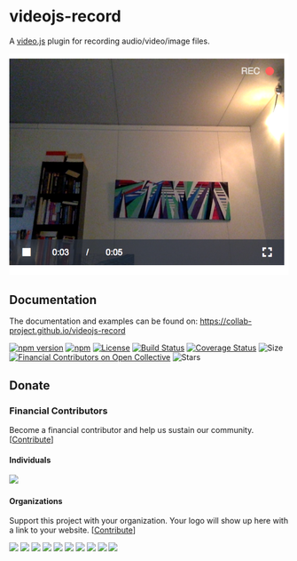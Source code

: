 # videojs-record

A [video.js](https://www.videojs.com/) plugin for recording audio/video/image files.

![Screenshot](https://raw.githubusercontent.com/collab-project/videojs-record/master/docs/img/screenshot.png?raw=true "Screenshot")

## Documentation

The documentation and examples can be found on: https://collab-project.github.io/videojs-record

[![npm version](https://img.shields.io/npm/v/videojs-record.svg?style=flat)](https://www.npmjs.com/package/videojs-record)
[![npm](https://img.shields.io/npm/dm/videojs-record.svg)](https://github.com/collab-project/videojs-record/releases)
[![License](https://img.shields.io/npm/l/videojs-record.svg)](LICENSE)
[![Build Status](https://travis-ci.org/collab-project/videojs-record.svg?branch=master)](https://travis-ci.org/collab-project/videojs-record)
[![Coverage Status](https://coveralls.io/repos/github/collab-project/videojs-record/badge.svg?branch=master)](https://coveralls.io/github/collab-project/videojs-record?branch=master)
![Size](https://img.shields.io/bundlephobia/minzip/videojs-record.svg?style=flat)
[![Financial Contributors on Open Collective](https://opencollective.com/collab/all/badge.svg?label=financial+contributors)](https://opencollective.com/collab)
![Stars](https://img.shields.io/github/stars/collab-project/videojs-record.svg?style=social)

Donate
------

### Financial Contributors

Become a financial contributor and help us sustain our community. [[Contribute](https://opencollective.com/collab/contribute)]

#### Individuals

<a href="https://opencollective.com/collab"><img src="https://opencollective.com/collab/individuals.svg?width=890"></a>

#### Organizations

Support this project with your organization. Your logo will show up here with a link to your website. [[Contribute](https://opencollective.com/collab/contribute)]

<a href="https://opencollective.com/collab/organization/0/website"><img src="https://opencollective.com/collab/organization/0/avatar.svg"></a>
<a href="https://opencollective.com/collab/organization/1/website"><img src="https://opencollective.com/collab/organization/1/avatar.svg"></a>
<a href="https://opencollective.com/collab/organization/2/website"><img src="https://opencollective.com/collab/organization/2/avatar.svg"></a>
<a href="https://opencollective.com/collab/organization/3/website"><img src="https://opencollective.com/collab/organization/3/avatar.svg"></a>
<a href="https://opencollective.com/collab/organization/4/website"><img src="https://opencollective.com/collab/organization/4/avatar.svg"></a>
<a href="https://opencollective.com/collab/organization/5/website"><img src="https://opencollective.com/collab/organization/5/avatar.svg"></a>
<a href="https://opencollective.com/collab/organization/6/website"><img src="https://opencollective.com/collab/organization/6/avatar.svg"></a>
<a href="https://opencollective.com/collab/organization/7/website"><img src="https://opencollective.com/collab/organization/7/avatar.svg"></a>
<a href="https://opencollective.com/collab/organization/8/website"><img src="https://opencollective.com/collab/organization/8/avatar.svg"></a>
<a href="https://opencollective.com/collab/organization/9/website"><img src="https://opencollective.com/collab/organization/9/avatar.svg"></a>

